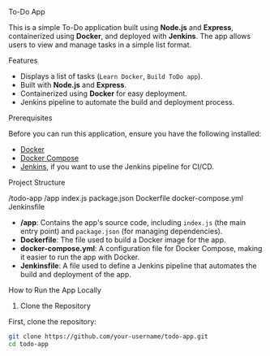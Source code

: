 
To-Do App

This is a simple To-Do application built using **Node.js** and **Express**, containerized using **Docker**, and deployed with **Jenkins**. The app allows users to view and manage tasks in a simple list format.

Features

- Displays a list of tasks (`Learn Docker`, `Build ToDo app`).
- Built with **Node.js** and **Express**.
- Containerized using **Docker** for easy deployment.
- Jenkins pipeline to automate the build and deployment process.

Prerequisites

Before you can run this application, ensure you have the following installed:

- [Docker](https://www.docker.com/get-started)
- [Docker Compose](https://docs.docker.com/compose/install/)
- [Jenkins](https://www.jenkins.io/download/), if you want to use the Jenkins pipeline for CI/CD.

Project Structure

/todo-app
    /app
        index.js
        package.json
    Dockerfile
    docker-compose.yml
    Jenkinsfile

- **/app**: Contains the app's source code, including `index.js` (the main entry point) and `package.json` (for managing dependencies).
- **Dockerfile**: The file used to build a Docker image for the app.
- **docker-compose.yml**: A configuration file for Docker Compose, making it easier to run the app with Docker.
- **Jenkinsfile**: A file used to define a Jenkins pipeline that automates the build and deployment of the app.

How to Run the App Locally

1. Clone the Repository

First, clone the repository:

```bash
git clone https://github.com/your-username/todo-app.git
cd todo-app

